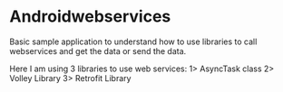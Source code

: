 # Androidwebservices
Basic sample application to understand how to use libraries to call webservices and get the data or send the data.

Here I am using  3 libraries to use web services:
1> AsyncTask class
2> Volley Library
3> Retrofit Library
